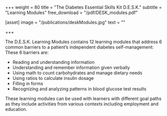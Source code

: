 +++
weight = 80
title = "The Diabetes Essential Skills Kit D.E.S.K."
subtitle = "Learning Modules"
free_download = "/pdf/DESK_modules.pdf"

[asset]
  image = "/publications/deskModules.jpg"
  text = ""


+++

The D.E.S.K. Learning Modules contains 12 learning modules that address 6 common barriers to a patient’s independent diabetes self-management: These 6 barriers are:

- Reading and understanding information
- Understanding and remember information given verbally
- Using math to count carbohydrates and manage dietary needs
- Using ratios to calculate insulin dosage
- Filling in forms
- Recognizing and analyzing patterns in blood glucose test results  
  
These learning modules can be used with learners with different goal paths as they include activities from various contexts including employment and education.